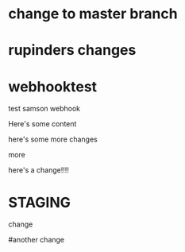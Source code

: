 # change to master branch

# rupinders changes
# webhooktest
test samson webhook

Here's some content

here's some more changes

more

here's a change!!!!

# STAGING

change

#another change
